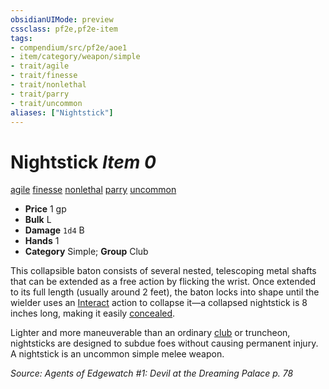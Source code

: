 ```yaml
---
obsidianUIMode: preview
cssclass: pf2e,pf2e-item
tags:
- compendium/src/pf2e/aoe1
- item/category/weapon/simple
- trait/agile
- trait/finesse
- trait/nonlethal
- trait/parry
- trait/uncommon
aliases: ["Nightstick"]
---
```

# Nightstick *Item 0*  
[agile](rules/traits/agile.md)  [finesse](rules/traits/finesse.md)  [nonlethal](rules/traits/nonlethal.md)  [parry](rules/traits/parry.md)  [uncommon](rules/traits/uncommon.md)  

- **Price** 1 gp
- **Bulk** L
- **Damage** `1d4` B
- **Hands** 1
- **Category** Simple; **Group** Club 

This collapsible baton consists of several nested, telescoping metal shafts that can be extended as a free action by flicking the wrist. Once extended to its full length (usually around 2 feet), the baton locks into shape until the wielder uses an [Interact](rules/actions/interact.md) action to collapse it—a collapsed nightstick is 8 inches long, making it easily [concealed](rules/actions/conceal-an-object.md).

Lighter and more maneuverable than an ordinary [club](compendium/equipment/items/club.md) or truncheon, nightsticks are designed to subdue foes without causing permanent injury. A nightstick is an uncommon simple melee weapon.

*Source: Agents of Edgewatch #1: Devil at the Dreaming Palace p. 78*